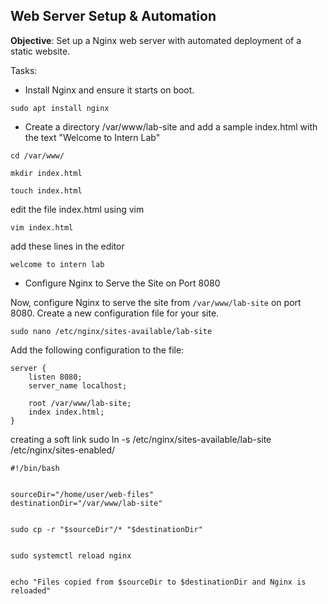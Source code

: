 

## Web Server Setup & Automation

**Objective**: Set up a Nginx web server with automated deployment of a static website.  

Tasks:


- Install Nginx and ensure it starts on boot.
```
sudo apt install nginx
```

- Create a directory /var/www/lab-site and add a sample index.html with the text "Welcome to Intern Lab"
```
cd /var/www/
```

```
mkdir index.html
```

```
touch index.html
```

edit the file index.html using vim
```
vim index.html
```

add these lines in the editor
```
welcome to intern lab
```



-  Configure Nginx to Serve the Site on Port 8080

Now, configure Nginx to serve the site from `/var/www/lab-site` on port 8080. Create a new configuration file for your site.

```
sudo nano /etc/nginx/sites-available/lab-site

```

Add the following configuration to the file:
```
server {
    listen 8080;
    server_name localhost;

    root /var/www/lab-site;
    index index.html;
}
```

creating a soft link 
sudo ln -s /etc/nginx/sites-available/lab-site /etc/nginx/sites-enabled/





```
#!/bin/bash


sourceDir="/home/user/web-files"
destinationDir="/var/www/lab-site"


sudo cp -r "$sourceDir"/* "$destinationDir"


sudo systemctl reload nginx


echo "Files copied from $sourceDir to $destinationDir and Nginx is reloaded"
```
